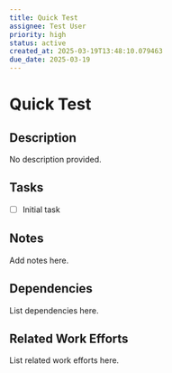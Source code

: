 ```yaml
---
title: Quick Test
assignee: Test User
priority: high
status: active
created_at: 2025-03-19T13:48:10.079463
due_date: 2025-03-19
---
```


# Quick Test

## Description
No description provided.

## Tasks
- [ ] Initial task

## Notes
Add notes here.

## Dependencies
List dependencies here.

## Related Work Efforts
List related work efforts here.